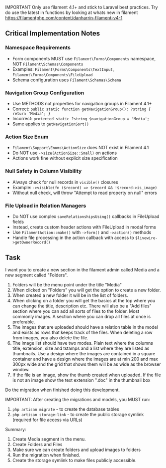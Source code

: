 IMPORTANT
Only use filament 4.1+ and stick to Laravel best practices. Try do use the latest in functions by looking at whats new in filament https://filamentphp.com/content/danharrin-filament-v4-1

## Critical Implementation Notes

### Namespace Requirements
- Form components MUST use `Filament\Forms\Components` namespace, NOT `Filament\Schemas\Components`
- Examples: `Filament\Forms\Components\TextInput`, `Filament\Forms\Components\FileUpload`
- Schema configuration uses `Filament\Schemas\Schema`

### Navigation Group Configuration
- Use METHODS not properties for navigation groups in Filament 4.1+
- Correct: `public static function getNavigationGroup(): ?string { return 'Media'; }`
- Incorrect: `protected static ?string $navigationGroup = 'Media';`
- Same applies to `getNavigationSort()`

### Action Size Enum
- `Filament\Support\Enums\ActionSize` does NOT exist in Filament 4.1
- Do NOT use `->size(ActionSize::Small)` on actions
- Actions work fine without explicit size specification

### Null Safety in Column Visibility
- Always check for null records in `visible()` closures
- Example: `->visible(fn ($record) => $record && !$record->is_image)`
- Without null check, will throw "Attempt to read property on null" errors

### File Upload in Relation Managers
- Do NOT use complex `saveRelationshipsUsing()` callbacks in FileUpload fields
- Instead, create custom header actions with FileUpload in modal forms
- Use `FilamentAction::make()` with `->form()` and `->action()` methods
- Handle file processing in the action callback with access to `$livewire->getOwnerRecord()`

## Task
I want you to create a new section in the filament admin called Media and a new segment called "Folders".

1. Folders will be the menu point under the title "Media"
2. When clicked on "Folders" you will get the option to create a new folder.
3. When created a new folder it will be in the list of folders.
4. When clicking on a folder you will get the basics at the top where you can change the title, description etc. There will also be a "Add files" section where you can add all sorts of files to the folder. Most commonly images. A section where you can drop all files at once is preferable.
5. The images that are uploaded should have a relation table in the model and exists as rows that keeps track of the files. When deleting a row from images, you also delete the file. 
6. The image list should have two modes. Plain text where the columns title, extension, size and tstamps and a list where they are listed as thumbnails. Use a design where the images are contained in a square container and have a design where the images are at min 200 and max 300px wide and the grid that shows them will be as wide as the browser window.
7. If the file is an image, show the thumb created when uploaded. If the file is not an image show the text extension ".doc" in the thumbnail box

Do the migration when finished doing this development. 

IMPORTANT: After creating the migrations and models, you MUST run:
1. `php artisan migrate` - to create the database tables
2. `php artisan storage:link` - to create the public storage symlink (required for file access via URLs)

Summary:

1. Create Media segment in the menu.
2. Create Folders and Files 
3. Make sure we can create folders and upload images to folders
4. Run the migration when finished.
5. Create the storage symlink to make files publicly accessible.
